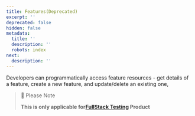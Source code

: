 ```yaml
---
title: Features(Deprecated)
excerpt: ''
deprecated: false
hidden: false
metadata:
  title: ''
  description: ''
  robots: index
next:
  description: ''
---
```

Developers can programmatically access feature resources - get details of a feature, create a new feature, and update/delete an existing one,

> 📘 Please Note
>
> **This is only applicable for[FullStack Testing](https://vwo.com/fullstack/) Product**
